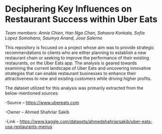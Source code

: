 # **Deciphering Key Influences on Restaurant Success within Uber Eats**

*Team members: Annie Chien, Han Nga Chan, Sahasra Konkala, Sofia Lopez Somohano, Saumya Anand, Jose Salerno*


This repository is focused on a project whose aim was to provide strategic recommendations to clients who are either planning to establish a new restaurant chain or seeking to improve the performance of their existing restaurants, on the Uber Eats app. The analysis is geared towards examining the current landscape of Uber Eats and uncovering innovative strategies that can enable restaurant businesses to enhance their attractiveness to new and existing customers while driving higher profits.

The dataset utilized for this analysis was primarily extracted from the below-mentioned sources:

-Source – https://www.ubereats.com

-Owner – Ahmed Shahriar Sakib

-Link - https://www.kaggle.com/datasets/ahmedshahriarsakib/uber-eats-usa-restaurants-menus
